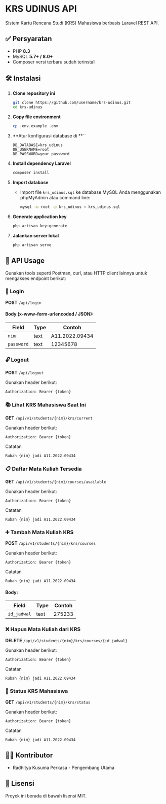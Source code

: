 # KRS UDINUS API

Sistem Kartu Rencana Studi (KRS) Mahasiswa berbasis Laravel REST API.

## ✅ Persyaratan

- PHP **8.3**
- MySQL **5.7+ / 8.0+**
- Composer versi terbaru sudah terinstall

## 🛠️ Instalasi

1. **Clone repository ini**

   ```bash
   git clone https://github.com/username/krs-udinus.git
   cd krs-udinus
   ```

2. **Copy file environment**

   ```bash
   cp .env.example .env
   ```

3. \*\*Atur konfigurasi database di \*\*\`\`

   ```dotenv
   DB_DATABASE=krs_udinus
   DB_USERNAME=root
   DB_PASSWORD=your_password
   ```

4. **Install dependency Laravel**

   ```bash
   composer install
   ```

5. **Import database**

   - Import file `krs_udinus.sql` ke database MySQL Anda menggunakan phpMyAdmin atau command line:
     ```bash
     mysql -u root -p krs_udinus < krs_udinus.sql
     ```

6. **Generate application key**

   ```bash
   php artisan key:generate
   ```

7. **Jalankan server lokal**

   ```bash
   php artisan serve
   ```

## 🚀 API Usage

Gunakan tools seperti Postman, curl, atau HTTP client lainnya untuk mengakses endpoint berikut:

### 🔐 Login

**POST** `/api/login`

#### Body (x-www-form-urlencoded / JSON):

| Field      | Type | Contoh         |
| ---------- | ---- | -------------- |
| `nim`      | text | A11.2022.09434 |
| `password` | text | 12345678       |

### 🔓 Logout

**POST** `/api/logout`

Gunakan header berikut:

```
Authorization: Bearer {token}
```

### 📚 Lihat KRS Mahasiswa Saat Ini

**GET** `/api/v1/students/{nim}/krs/current`

Gunakan header berikut:

```
Authorization: Bearer {token}
```

Catatan

```
Rubah {nim} jadi A11.2022.09434
```

### 📋 Daftar Mata Kuliah Tersedia

**GET** `/api/v1/students/{nim}/courses/available`

Gunakan header berikut:

```
Authorization: Bearer {token}
```

Catatan

```
Rubah {nim} jadi A11.2022.09434
```

### ➕ Tambah Mata Kuliah KRS

**POST** `/api/v1/students/{nim}/krs/courses`

Gunakan header berikut:

```
Authorization: Bearer {token}
```

Catatan

```
Rubah {nim} jadi A11.2022.09434
```

#### Body:

| Field       | Type | Contoh |
| ----------- | ---- | ------ |
| `id_jadwal` | text | 275233 |

### ❌ Hapus Mata Kuliah dari KRS

**DELETE** `/api/v1/students/{nim}/krs/courses/{id_jadwal}`

Gunakan header berikut:

```
Authorization: Bearer {token}
```

Catatan

```
Rubah {nim} jadi A11.2022.09434
```

### 📘 Status KRS Mahasiswa

**GET** `/api/v1/students/{nim}/krs/status`

Gunakan header berikut:

```
Authorization: Bearer {token}
```

Catatan

```
Rubah {nim} jadi A11.2022.09434
```

## 🧑‍💻 Kontributor

- Radhitya Kusuma Perkasa - Pengembang Utama

## 📄 Lisensi

Proyek ini berada di bawah lisensi MIT.
